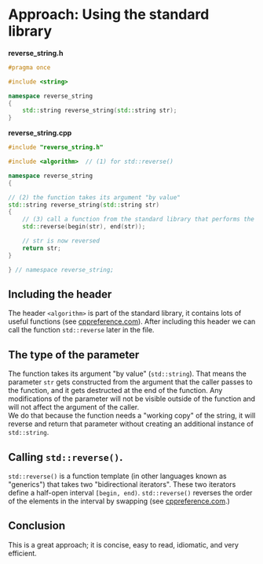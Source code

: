 # Approach: Using the standard library

**reverse_string.h**
```cpp
#pragma once

#include <string>

namespace reverse_string
{
    std::string reverse_string(std::string str);
}
```

**reverse_string.cpp**
```cpp
#include "reverse_string.h"

#include <algorithm>  // (1) for std::reverse()

namespace reverse_string
{

// (2) the function takes its argument "by value"
std::string reverse_string(std::string str)
{
    // (3) call a function from the standard library that performs the reversal
    std::reverse(begin(str), end(str));

    // str is now reversed
    return str;
}

} // namespace reverse_string;
```

## Including the header

The header `<algorithm>` is part of the standard library, it contains lots of useful functions (see [cppreference.com][cppref-algorithm]).
After including this header we can call the function `std::reverse` later in the file.

## The type of the parameter

The function takes its argument "by value" (`std::string`).
That means the parameter `str` gets constructed from the argument that the caller passes to the function, and it gets destructed at the end of the function.
Any modifications of the parameter will not be visible outside of the function and will not affect the argument of the caller.  
We do that because the function needs a "working copy" of the string, it will reverse and return that parameter without creating an additional instance of `std::string`.

## Calling `std::reverse()`.

`std::reverse()` is a function template (in other languages known as "generics") that takes two "bidirectional iterators".
These two iterators define a half-open interval `[begin, end)`.
`std::reverse()` reverses the order of the elements in the interval by swapping (see [cppreference.com][cppref-reverse].)

## Conclusion

This is a great approach; it is concise, easy to read, idiomatic, and very efficient.


[cppref-algorithm]: https://en.cppreference.com/w/cpp/header/algorithm
[cppref-reverse]: https://en.cppreference.com/w/cpp/algorithm/reverse

